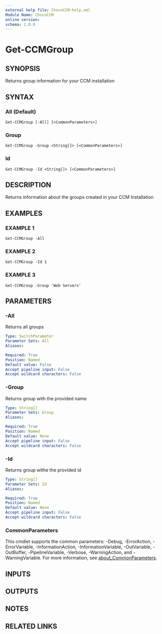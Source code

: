 ```yaml
---
external help file: ChocoCCM-help.xml
Module Name: ChocoCCM
online version:
schema: 2.0.0
---
```


# Get-CCMGroup

## SYNOPSIS
Returns group information for your CCM installation

## SYNTAX

### All (Default)
```
Get-CCMGroup [-All] [<CommonParameters>]
```

### Group
```
Get-CCMGroup -Group <String[]> [<CommonParameters>]
```

### Id
```
Get-CCMGroup -Id <String[]> [<CommonParameters>]
```

## DESCRIPTION
Returns information about the groups created in your CCM Installation

## EXAMPLES

### EXAMPLE 1
```
Get-CCMGroup -All
```

### EXAMPLE 2
```
Get-CCMGroup -Id 1
```

### EXAMPLE 3
```
Get-CCMGroup -Group 'Web Servers'
```

## PARAMETERS

### -All
Returns all groups

```yaml
Type: SwitchParameter
Parameter Sets: All
Aliases:

Required: True
Position: Named
Default value: False
Accept pipeline input: False
Accept wildcard characters: False
```

### -Group
Returns group with the provided name

```yaml
Type: String[]
Parameter Sets: Group
Aliases:

Required: True
Position: Named
Default value: None
Accept pipeline input: False
Accept wildcard characters: False
```

### -Id
Returns group withe the provided id

```yaml
Type: String[]
Parameter Sets: Id
Aliases:

Required: True
Position: Named
Default value: None
Accept pipeline input: False
Accept wildcard characters: False
```

### CommonParameters
This cmdlet supports the common parameters: -Debug, -ErrorAction, -ErrorVariable, -InformationAction, -InformationVariable, -OutVariable, -OutBuffer, -PipelineVariable, -Verbose, -WarningAction, and -WarningVariable. For more information, see [about_CommonParameters](http://go.microsoft.com/fwlink/?LinkID=113216).

## INPUTS

## OUTPUTS

## NOTES

## RELATED LINKS
